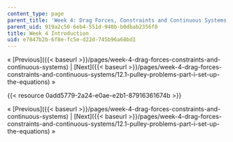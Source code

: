 ```yaml
---
content_type: page
parent_title: 'Week 4: Drag Forces, Constraints and Continuous Systems'
parent_uid: 919a2c50-6eb4-551d-940b-b0dbab2356f0
title: Week 4 Introduction
uid: e7847b2b-6f8e-fc5e-d22d-745b96a68bd1
---
```


« [Previous]({{< baseurl >}}/pages/week-4-drag-forces-constraints-and-continuous-systems) | [Next]({{< baseurl >}}/pages/week-4-drag-forces-constraints-and-continuous-systems/12.1-pulley-problems-part-i-set-up-the-equations) »

{{< resource 0add5779-2a24-e0ae-e2b1-87916361674b >}}

« [Previous]({{< baseurl >}}/pages/week-4-drag-forces-constraints-and-continuous-systems) | [Next]({{< baseurl >}}/pages/week-4-drag-forces-constraints-and-continuous-systems/12.1-pulley-problems-part-i-set-up-the-equations) »